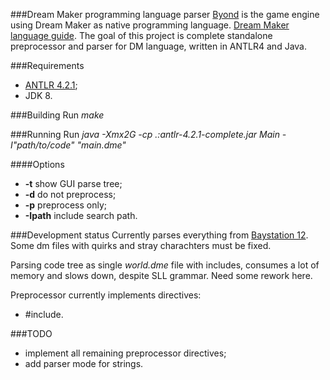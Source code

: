 ###Dream Maker programming language parser
[Byond](http://www.byond.com) is the game engine using Dream Maker as native
programming language. [Dream Maker language 
guide](http://www.byond.com/docs/guide/guide.pdf). The goal of this project is
complete standalone preprocessor and parser for DM language, written in ANTLR4
and Java.

###Requirements
- [ANTLR 4.2.1](http://www.antlr.org/download/antlr-4.2.1-complete.jar);
- JDK 8.

###Building
Run *make*

###Running
Run *java -Xmx2G -cp .:antlr-4.2.1-complete.jar Main -I"path/to/code"
"main.dme"* 

####Options
* **-t** show GUI parse tree;
* **-d** do not preprocess;
* **-p** preprocess only;
* **-Ipath** include search path.

###Development status
Currently parses everything from [Baystation
12](https://github.com/Baystation12/Baystation12). Some dm files with quirks and
 stray charachters must be fixed.

Parsing code tree as single *world.dme* file with includes, consumes a lot of
memory and slows down, despite SLL grammar. Need some rework here.

Preprocessor currently implements directives:
* #include.

###TODO
- implement all remaining preprocessor directives;
- add parser mode for strings.
